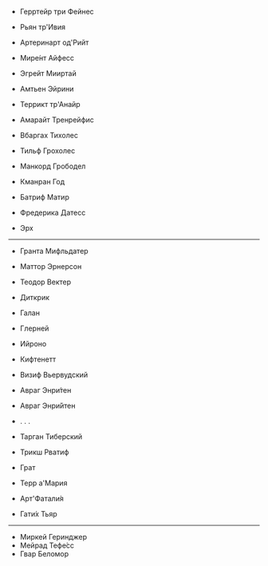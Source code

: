 
- Герртейр три Фейнес
- Рьян тр'Ивия
- Артеринарт од'Рийт
- Мире́нт Айфесс
- Эгрейт Мииртай
- Амтьен Эйрини
- Террикт тр'Анайр
- Амарайт Тренрейфис

- Вбаргах Тихолес
- Тильф Грохолес 
- Манкорд Грободел

- Кманран Год
- Батриф Матир
- Фредерика Датесс

- Эрх

----

- Гранта Мифльдатер
- Маттор Эрнерсон
- Теодор Вектер
- Диткрик
- Галан

- Глерней
- Ийроно
- Кифтенетт

- Визиф Вьервудский
- Авраг Энри́тен
- Авраг Энри́йтен
- . . .
- Тарган Тиберский
- Трикш Рватиф

- Грат
- Терр а'Мария
- Арт'Фатали́я
- Гати́х Тьяр

----

- Миркей Геринджер
- Мейрад Тефе́сс
- Гвар Беломор

